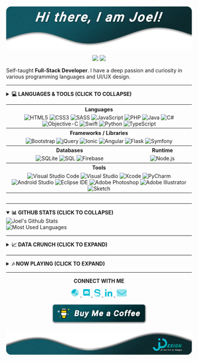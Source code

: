 [![JDesign](https://raw.githubusercontent.com/JDesignEra/JDesignEra/master/assets/headers/intro-header.png)](https://jdesignera.com)

<p align="center">
  <img src="https://img.shields.io/badge/Pronoun-He%20%2F%20Him-00bcd4?style=flat-square" />
  <img src="https://img.shields.io/badge/Full--Stack-Developer-00bcd4?style=flat-square" />
 </p>

Self-taught **Full-Stack Developer**. I have a deep passion and curiosity in various programming languages and UI/UX design.

*****

<details>
  <summary>
    <b>💻 LANGUAGES & TOOLS (CLICK TO COLLAPSE)</b>
    <table>
      <tr>
        <th colspan="2">Languages</th>
      </tr>
      <tr>
        <td align="center" colspan="2">
          <img alt="HTML5" src="https://img.shields.io/badge/-HTML5-E34F26?style=for-the-badge&logoColor=fff&logo=html5" />
          <img alt="CSS3" src="https://img.shields.io/badge/-CSS3-1572B6?style=for-the-badge&logoColor=fff&logo=css3" />
          <img alt="SASS" src="https://img.shields.io/badge/-SASS-CC6699?style=for-the-badge&logoColor=fff&logo=sass" />
          <img alt="JavaScript" src="https://img.shields.io/badge/-JavaScript-F7DF1E?style=for-the-badge&logoColor=fff&logo=javascript" />
          <img alt="PHP" src="https://img.shields.io/badge/-PHP-777BB4?style=for-the-badge&logoColor=fff&logo=php" />
          <img alt="Java" src="https://img.shields.io/badge/-Java-007396?style=for-the-badge&logoColor=fff&logo=java" />
          <img alt="C#" src="https://img.shields.io/badge/-C%23-239120?style=for-the-badge&logoColor=fff&logo=c-sharp" />
          <img alt="Objective-C" src="https://img.shields.io/badge/-Objective--C-0070c5?style=for-the-badge&logoColor=fff&logo=apple" />
          <img alt="Swift" src="https://img.shields.io/badge/-Swift-FA7343?style=for-the-badge&logoColor=fff&logo=swift" />
          <img alt="Python" src="https://img.shields.io/badge/-Python-3776AB?style=for-the-badge&logoColor=fff&logo=python" />
          <img alt="TypeScript" src="https://img.shields.io/badge/-TypeScript-007ACC?style=for-the-badge&logoColor=fff&logo=typescript" />
        </td>
      </tr>
      <tr>
        <th colspan="2">Frameworks / Libraries</th>
      </tr>
      <tr>
        <td align="center" colspan="2">
          <img alt="Bootstrap" src="https://img.shields.io/badge/-Bootstrap-563D7C?style=for-the-badge&logoColor=fff&logo=bootstrap" />
          <img alt="jQuery" src="https://img.shields.io/badge/-jQuery-0769AD?style=for-the-badge&logoColor=fff&logo=jquery" />
          <img alt="Ionic" src="https://img.shields.io/badge/-Ionic-3880FF?style=for-the-badge&logoColor=fff&logo=ionic" />
          <img alt="Angular" src="https://img.shields.io/badge/-Angular-DD0031?style=for-the-badge&logoColor=fff&logo=angular" />
          <img alt="Flask" src="https://img.shields.io/badge/-Flask-000?style=for-the-badge&logoColor=fff&logo=flask" />
          <img alt="Symfony" src="https://img.shields.io/badge/-Symfony-000?style=for-the-badge&logoColor=fff&logo=symfony" />
        </td>
      </tr>
      <tr>
        <th>Databases</th>
        <th>Runtime</th>
      </tr>
      <tr>
        <td align="center">
          <img alt="SQLite" src="https://img.shields.io/badge/-SQLite-003B57?style=for-the-badge&logoColor=fff&logo=sqlite" />
          <img alt="SQL" src="https://img.shields.io/badge/-SQL-4479A1?style=for-the-badge&logoColor=fff&logo=mysql" />
          <img alt="Firebase" src="https://img.shields.io/badge/-Firebase-FFCA28?style=for-the-badge&logoColor=fff&logo=firebase" />
        </td>
        <td align="center">
          <img alt="Node.js" src="https://img.shields.io/badge/-Node.js-39933?style=for-the-badge&logoColor=fff&logo=node.js" />
        </td>
      </tr>
      <tr>
        <th colspan="2">Tools</th>
      </tr>
      <tr>
        <td align="center" colspan="2">
          <img alt="Visual Studio Code" src="https://img.shields.io/badge/-Visual%20Studio%20Code-007ACC?style=for-the-badge&logoColor=fff&logo=visual-studio-code" />
          <img alt="Visual Studio" src="https://img.shields.io/badge/-Visual%20Studio-5C2D91?style=for-the-badge&logoColor=fff&logo=visual-studio" />
          <img alt="Xcode" src="https://img.shields.io/badge/-Xcode-1575F9?style=for-the-badge&logoColor=fff&logo=xcode" />
          <img alt="PyCharm" src="https://img.shields.io/badge/-PyCharm-000?style=for-the-badge&logoColor=fff&logo=pycharm" />
          <img alt="Android Studio" src="https://img.shields.io/badge/-Android%20Studio-3DDC84?style=for-the-badge&logoColor=fff&logo=android-studio" />
          <img alt="Eclipse IDE" src="https://img.shields.io/badge/-Eclipse%20IDE-2C2255?style=for-the-badge&logoColor=fff&logo=eclipse-ide" />
          <img alt="Adobe Photoshop" src="https://img.shields.io/badge/-Adobe%20Photoshop-31A8FF?style=for-the-badge&logoColor=fff&logo=adobe-photoshop" />
          <img alt="Adobe Illustrator" src="https://img.shields.io/badge/-Adobe%20Illustrator-FF9A00?style=for-the-badge&logoColor=fff&logo=adobe-illustrator" />
          <img alt="Sketch" src="https://img.shields.io/badge/-Sketch-F7B500?style=for-the-badge&logoColor=fff&logo=sketch" />
        </td>
      </tr>
    </table>
  </summary>
</details>

*****

<details open>
 <summary>
  <b>📊 GITHUB STATS (CLICK TO COLLAPSE)</b>
 </summary>
 
 <img width="467px" align="left" alt="Joel's Github Stats" title="Joel's Github Stats" src="https://github-readme-stats.jdesignera.vercel.app/api?username=JDesignEra&title_color=99bdc1&text_color=fff&icon_color=00bcd4&bg_color=25,005a65,082a2d&show_icons=true&hide_border=true&count_private=true&include_all_commits=true" />
 
 <img width="367px" alt="Most Used Languages" title="Mose Used Languages" src="https://github-readme-stats.jdesignera.vercel.app/api/top-langs/?username=JDesignEra&title_color=99bdc1&text_color=fff&bg_color=25,005a65,082a2d&hide-border=true&layout=compact">
</details>

*****

<details>
 <summary>
  <b>📈 DATA CRUNCH (CLICK TO EXPAND)</b>
 </summary>
 
 <!--START_SECTION:waka-->
![Profile Views](http://img.shields.io/badge/Profile%20Views-437-blue)

![Lines of code](https://img.shields.io/badge/From%20Hello%20World%20I've%20written-1.6%20million%20Lines%20of%20code-blue)

**🐱 My GitHub Data** 

> 🏆 353 Contributions in year 2020
 > 
> 📦 Used 418.0 kB in GitHub's Storage 
 > 
> 💼 Opted to Hire
 > 
> 📜 19 Public Repositories 
 > 
> 🔑 3 Owned Private Repositories 

**I'm a night 🦉** 

```text
🌞 Morning    60 commits     ████░░░░░░░░░░░░░░░░░░░░░   18.81% 
🌆 Daytime    83 commits     ██████░░░░░░░░░░░░░░░░░░░   26.02% 
🌃 Evening    55 commits     ████░░░░░░░░░░░░░░░░░░░░░   17.24% 
🌙 Night      121 commits    █████████░░░░░░░░░░░░░░░░   37.93%

```
📅 **I'm Most Productive on Saturdays** 

```text
Monday       41 commits     ███░░░░░░░░░░░░░░░░░░░░░░   12.85% 
Tuesday      39 commits     ███░░░░░░░░░░░░░░░░░░░░░░   12.23% 
Wednesday    44 commits     ███░░░░░░░░░░░░░░░░░░░░░░   13.79% 
Thursday     33 commits     ██░░░░░░░░░░░░░░░░░░░░░░░   10.34% 
Friday       53 commits     ████░░░░░░░░░░░░░░░░░░░░░   16.61% 
Saturday     81 commits     ██████░░░░░░░░░░░░░░░░░░░   25.39% 
Sunday       28 commits     ██░░░░░░░░░░░░░░░░░░░░░░░   8.78%

```


📊 **This week I spent my time on** 

```text
💬 Languages: 
C                        29 hrs 1 min        ███████████████████░░░░░░   76.52% 
Swift                    5 hrs 27 mins       ███░░░░░░░░░░░░░░░░░░░░░░   14.38% 
CSS                      1 hr 29 mins        █░░░░░░░░░░░░░░░░░░░░░░░░   3.94% 
Cocoa                    47 mins             ░░░░░░░░░░░░░░░░░░░░░░░░░   2.09% 
Markdown                 17 mins             ░░░░░░░░░░░░░░░░░░░░░░░░░   0.76%

🔥 Editors: 
VS Code                  30 hrs              ███████████████████░░░░░░   79.11% 
Xcode                    6 hrs 14 mins       ████░░░░░░░░░░░░░░░░░░░░░   16.46% 
Notepad++                1 hr 11 mins        ░░░░░░░░░░░░░░░░░░░░░░░░░   3.13% 
Android Studio           14 mins             ░░░░░░░░░░░░░░░░░░░░░░░░░   0.62% 
Visual Studio            12 mins             ░░░░░░░░░░░░░░░░░░░░░░░░░   0.53%

🐱‍💻 Projects: 
qmk_firmware             29 hrs 30 mins      ███████████████████░░░░░░   77.78% 
T4_NewsApp               6 hrs 14 mins       ████░░░░░░░░░░░░░░░░░░░░░   16.46% 
Unknown Project          1 hr 29 mins        █░░░░░░░░░░░░░░░░░░░░░░░░   3.94% 
MovieViewer_Basic_Student14 mins             ░░░░░░░░░░░░░░░░░░░░░░░░░   0.62% 
tripsia                  12 mins             ░░░░░░░░░░░░░░░░░░░░░░░░░   0.53%

```

**Timeline**

![Chart not found](https://github.com/JDesignEra/JDesignEra/blob/master/charts/bar_graph.png) 


<!--END_SECTION:waka-->
</details>

*****

<details>
 <summary>
  <b>🎶 NOW PLAYING (CLICK TO EXPAND)</b>
 </summary>
 
 <p align="center">
  <a href="https://spotify-github-profile.vercel.app/api/view?uid=tgm.joel&redirect=true">
   <img alt="Spotify" src="https://spotify-github-profile.vercel.app/api/view?uid=tgm.joel&cover_image=true" />
  </a>
 </p>
</details>

*****

<p align="center">
  <b>CONNECT WITH ME</b>
  
  <p align="center">
  	<a href="https://jdesignera.com">
      <img height="20px" alt="Website" src="https://raw.githubusercontent.com/JDesignEra/JDesignEra/master/assets/icons/globe-asia-duotone.svg" />
    </a>
    <a href="https://discordapp.com/users/156834654140235776">
     <img height="20px" alt="Discord" src="https://raw.githubusercontent.com/JDesignEra/JDesignEra/master/assets/icons/discord-brands.svg" />
    </a>
    <a href="https://sourcerer.io/jdesignera">
      <img height="20px" alt="Sourcerer.io" src="https://raw.githubusercontent.com/JDesignEra/JDesignEra/master/assets/icons/sourcerer_io.svg">
    </a>
    <a href="https://www.linkedin.com/in/jdesignera">
      <img height="20px" alt="LinkedIn" src="https://raw.githubusercontent.com/JDesignEra/JDesignEra/master/assets/icons/linkedin-in-brands.svg" />
    </a>
    <a href="mailto:joel@jdesignera.com">
      <img height="20px" alt="Email" src="https://raw.githubusercontent.com/JDesignEra/JDesignEra/master/assets/icons/envelope-duotone.svg" />
    </a>
  </p>
  
  <p align="center">
   <a href="https://www.buymeacoffee.com/JDesignEra">
    <img alt="Buy Me A Coffee" src="https://raw.githubusercontent.com/JDesignEra/JDesignEra/master/assets/buttons/buy-me-a-coffee.png" />
   </a>
</p>
</p>

<a href="https://jdesignera.com">
  <img src="https://raw.githubusercontent.com/JDesignEra/JDesignEra/master/assets/footers/bottom_wave_logo_footer.png" />
</a>
